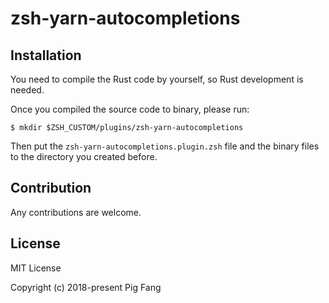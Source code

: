 # zsh-yarn-autocompletions

## Installation

You need to compile the Rust code by yourself,
so Rust development is needed.

Once you compiled the source code to binary,
please run:

```shell
$ mkdir $ZSH_CUSTOM/plugins/zsh-yarn-autocompletions
```

Then put the `zsh-yarn-autocompletions.plugin.zsh` file
and the binary files to the directory you created before.

## Contribution

Any contributions are welcome.

## License

MIT License

Copyright (c) 2018-present Pig Fang
